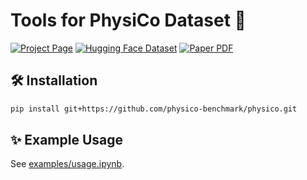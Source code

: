 # Tools for PhysiCo Dataset 🦜

[![Project Page](https://img.shields.io/badge/Project_Page-Visit-blue?logo=github)](https://physico-benchmark.github.io/)
[![Hugging Face Dataset](https://img.shields.io/badge/HuggingFace-Dataset-green?logo=huggingface)](https://huggingface.co/datasets/ShunchiZhang/PhysiCo/)
[![Paper PDF](https://img.shields.io/badge/Paper-PDF-red?&logo=arxiv)](https://physico-benchmark.github.io/paper.pdf)

## 🛠️ Installation

```sh
pip install git+https://github.com/physico-benchmark/physico.git
```

## ✨ Example Usage

See [examples/usage.ipynb](examples/usage.ipynb).
